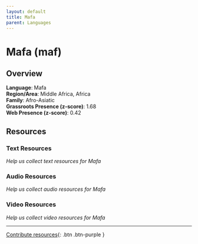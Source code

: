 ```yaml
---
layout: default
title: Mafa
parent: Languages
---
```


# Mafa (maf)

## Overview

**Language**: Mafa  
**Region/Area**: Middle Africa, Africa  
**Family**: Afro-Asiatic  
**Grassroots Presence (z-score)**: 1.68  
**Web Presence (z-score)**: 0.42  

## Resources

### Text Resources
*Help us collect text resources for Mafa*

### Audio Resources
*Help us collect audio resources for Mafa*

### Video Resources
*Help us collect video resources for Mafa*

---

[Contribute resources](https://forms.office.com/e/1SfLJx3u1r){: .btn .btn-purple }
